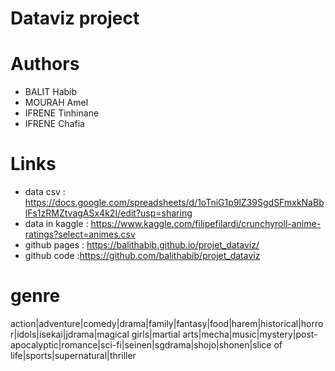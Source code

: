 # Dataviz project

# Authors
- BALIT Habib
- MOURAH Amel
- IFRENE Tinhinane
- IFRENE Chafia

# Links
- data csv : https://docs.google.com/spreadsheets/d/1oTniG1p9lZ39SgdSFmxkNaBblFs1zRMZtvagASx4k2I/edit?usp=sharing
- data in kaggle : https://www.kaggle.com/filipefilardi/crunchyroll-anime-ratings?select=animes.csv
- github pages : https://balithabib.github.io/projet_dataviz/
- github code :https://github.com/balithabib/projet_dataviz

# genre
action|adventure|comedy|drama|family|fantasy|food|harem|historical|horror|idols|isekai|jdrama|magical girls|martial arts|mecha|music|mystery|post-apocalyptic|romance|sci-fi|seinen|sgdrama|shojo|shonen|slice of life|sports|supernatural|thriller
